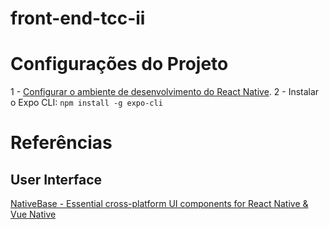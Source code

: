 # front-end-tcc-ii

# Configurações do Projeto

1 - [Configurar o ambiente de desenvolvimento do React Native](https://reactnative.dev/docs/environment-setup).
2 - Instalar o Expo CLI: `npm install -g expo-cli`

# Referências

## User Interface
[NativeBase - Essential cross-platform UI components for React Native & Vue Native](https://nativebase.io/)